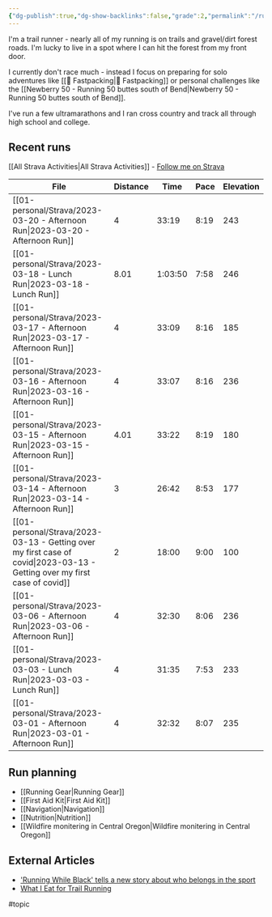 ```yaml
---
{"dg-publish":true,"dg-show-backlinks":false,"grade":2,"permalink":"/running/","dgShowBacklinks":false,"dgPassFrontmatter":true}
---
```



I'm a trail runner - nearly all of my running is on trails and gravel/dirt forest roads. I'm lucky to live in a spot where I can hit the forest from my front door.

I currently don't race much - instead I focus on preparing for solo adventures like [[📘 Fastpacking\|📘 Fastpacking]] or personal challenges like the [[Newberry 50 - Running 50 buttes south of Bend\|Newberry 50 - Running 50 buttes south of Bend]].

I've run a few ultramarathons and I ran cross country and track all through high school and college.

## Recent runs

[[All Strava Activities\|All Strava Activities]] - [Follow me on Strava](https://www.strava.com/athletes/aaronjamesyoung)

| File                                                                                                                         | Distance | Time    | Pace | Elevation |
| ---------------------------------------------------------------------------------------------------------------------------- | -------- | ------- | ---- | --------- |
| [[01-personal/Strava/2023-03-20 - Afternoon Run\|2023-03-20 - Afternoon Run]]                                             | 4        | 33:19   | 8:19 | 243       |
| [[01-personal/Strava/2023-03-18 - Lunch Run\|2023-03-18 - Lunch Run]]                                                     | 8.01     | 1:03:50 | 7:58 | 246       |
| [[01-personal/Strava/2023-03-17 - Afternoon Run\|2023-03-17 - Afternoon Run]]                                             | 4        | 33:09   | 8:16 | 185       |
| [[01-personal/Strava/2023-03-16 - Afternoon Run\|2023-03-16 - Afternoon Run]]                                             | 4        | 33:07   | 8:16 | 236       |
| [[01-personal/Strava/2023-03-15 - Afternoon Run\|2023-03-15 - Afternoon Run]]                                             | 4.01     | 33:22   | 8:19 | 180       |
| [[01-personal/Strava/2023-03-14 - Afternoon Run\|2023-03-14 - Afternoon Run]]                                             | 3        | 26:42   | 8:53 | 177       |
| [[01-personal/Strava/2023-03-13 - Getting over my first case of covid\|2023-03-13 - Getting over my first case of covid]] | 2        | 18:00   | 9:00 | 100       |
| [[01-personal/Strava/2023-03-06 - Afternoon Run\|2023-03-06 - Afternoon Run]]                                             | 4        | 32:30   | 8:06 | 236       |
| [[01-personal/Strava/2023-03-03 - Lunch Run\|2023-03-03 - Lunch Run]]                                                     | 4        | 31:35   | 7:53 | 233       |
| [[01-personal/Strava/2023-03-01 - Afternoon Run\|2023-03-01 - Afternoon Run]]                                             | 4        | 32:32   | 8:07 | 235       |


## Run planning

* [[Running Gear\|Running Gear]]
* [[First Aid Kit\|First Aid Kit]]
* [[Navigation\|Navigation]]
* [[Nutrition\|Nutrition]]
* [[Wildfire monitering in Central Oregon\|Wildfire monitering in Central Oregon]]

## External Articles

- ['Running While Black' tells a new story about who belongs in the sport](https://www.npr.org/sections/health-shots/2022/11/16/1136216628/running-while-black-tells-a-new-story-about-who-belongs-in-the-sport)
- [What I Eat for Trail Running](https://www.youtube.com/watch?v=L0DgF0hoOhc)


#topic  